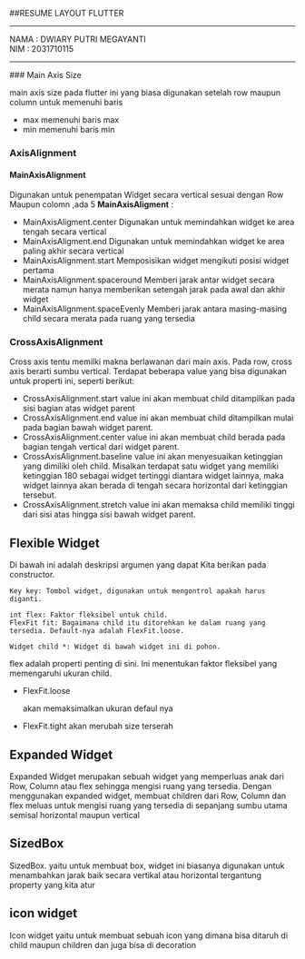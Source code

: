 ##RESUME LAYOUT FLUTTER
<hr>
NAMA : DWIARY PUTRI MEGAYANTI <BR>
NIM  : 2031710115
<hr>
### Main Axis Size 

main axis size pada flutter ini yang biasa digunakan setelah row maupun column untuk memenuhi baris
- max
    memenuhi baris max
- min
    memenuhi baris min

### AxisAlignment 

#### MainAxisAlignment 
Digunakan untuk penempatan Widget secara vertical sesuai dengan Row Maupun colomn ,ada 5 **MainAxisAligment** :
- MainAxisAligment.center 
    Digunakan untuk memindahkan widget ke area tengah secara vertical 
- MainAxisAligment.end
   Digunakan untuk memindahkan widget ke area paling akhir secara vertical
- MainAxisAlignment.start
   Memposisikan widget mengikuti posisi widget pertama
- MainAxisAlignment.spaceround
   Memberi jarak antar widget secara merata namun hanya memberikan setengah jarak pada awal dan akhir widget
- MainAxisAlignment.spaceEvenly
  Memberi jarak antara masing-masing child secara merata pada ruang yang tersedia

### CrossAxisAlignment 
Cross axis tentu memilki makna berlawanan dari main axis. Pada row, cross axis berarti sumbu vertical. Terdapat beberapa value yang bisa digunakan untuk properti ini, seperti berikut:
- CrossAxisAlignment.start 
  value ini akan membuat child ditampilkan pada sisi bagian atas widget parent
- CrossAxisAlignment.end
  value ini akan membuat child ditampilkan mulai pada bagian bawah widget parent.
- CrossAxisAlignment.center
   value ini akan membuat child berada pada bagian tengah vertical dari widget parent.
- CrossAxisAlignment.baseline
  value ini akan menyesuaikan ketinggian yang dimiliki oleh child. Misalkan terdapat satu widget yang memiliki ketinggian 180 sebagai widget tertinggi diantara widget lainnya, maka widget lainnya akan berada di tengah secara horizontal dari ketinggian tersebut.
- CrossAxisAlignment.stretch
  value ini akan memaksa child memiliki tinggi dari sisi atas hingga sisi bawah widget parent.

## Flexible Widget 
Di bawah ini adalah deskripsi argumen yang dapat Kita berikan pada constructor.

    Key key: Tombol widget, digunakan untuk mengontrol apakah harus diganti.

    int flex: Faktor fleksibel untuk child.
    FlexFit fit: Bagaimana child itu ditorehkan ke dalam ruang yang tersedia. Default-nya adalah FlexFit.loose.

    Widget child *: Widget di bawah widget ini di pohon.

flex adalah properti penting di sini. Ini menentukan faktor fleksibel yang memengaruhi ukuran child.

- FlexFit.loose 

    akan memaksimalkan ukuran defaul nya

- FlexFit.tight
    akan merubah size terserah 


## Expanded Widget
Expanded Widget merupakan sebuah widget yang memperluas anak dari Row, Column atau flex sehingga mengisi ruang yang tersedia. Dengan menggunakan expanded widget, membuat children dari Row, Column dan flex meluas untuk mengisi ruang yang tersedia di sepanjang sumbu utama semisal horizontal maupun vertical

## SizedBox
SizedBox. yaitu untuk membuat box, widget ini biasanya digunakan untuk menambahkan jarak baik secara vertikal atau horizontal tergantung property yang kita atur

## icon widget
Icon widget yaitu untuk membuat sebuah icon yang dimana bisa ditaruh di child maupun children dan juga bisa di decoration